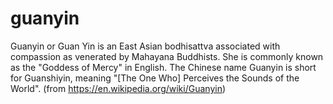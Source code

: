 # guanyin
Guanyin or Guan Yin is an East Asian bodhisattva associated with compassion as venerated by Mahayana Buddhists. She is commonly known as the "Goddess of Mercy" in English. The Chinese name Guanyin is short for Guanshiyin, meaning "[The One Who] Perceives the Sounds of the World". (from https://en.wikipedia.org/wiki/Guanyin)

